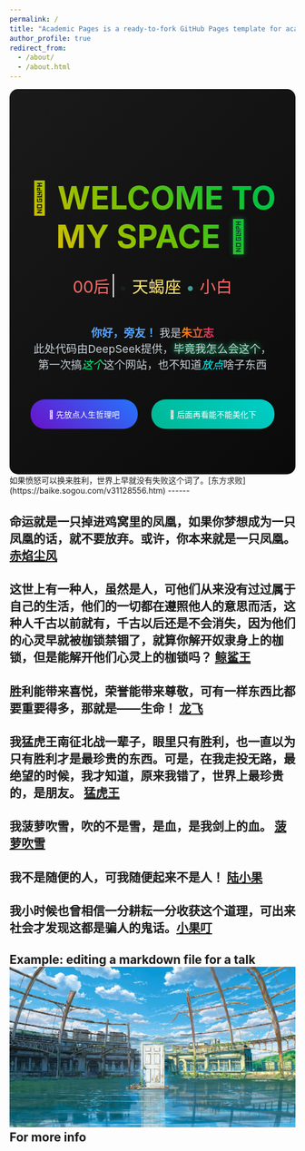 ```yaml
---
permalink: /
title: "Academic Pages is a ready-to-fork GitHub Pages template for academic personal websites"
author_profile: true
redirect_from: 
  - /about/
  - /about.html
---
```

<div style="text-align: center; padding: 5rem 2rem; background: linear-gradient(135deg, #1a1a1a 0%, #0a0a0a 100%); border-radius: 15px;">

<h1 style="font-size: 3.5rem; margin-bottom: 2rem; background: linear-gradient(45deg, #00ff00, #00a8ff); -webkit-background-clip: text; color: transparent; animation: hue 5s infinite;">
  <span style="text-shadow: 0 0 10px rgba(0,255,0,0.
5);">🚀</span> WELCOME TO MY SPACE <span style="text-shadow: 0 0 10px rgba(0,168,255,0.5);">🌌</span>
</h1>
<div style="font-size: 1.8rem; margin-bottom: 3rem;">
  <span class="typewriter" style="color: #ff6b6b; border-right: 2px solid white; padding-right: 5px;">00后</span>
  <span style="color: #4ecdc4; animation: pulse 2s infinite;">•</span>
  <span class="typewriter" style="color: #ffe66d;">天蝎座</span>
  <span style="color: #4ecdc4; animation: pulse 2s infinite 0.5s;">•</span>
  <span class="typewriter" style="color: #ff6b6b;">小白</span>
</div>

<p style="font-size: 1.2rem; color: #c9d1d9; max-width: 800px; margin: 0 auto 3rem;">
  <span style="color: #58a6ff; font-weight: bold;">你好，旁友！</span> 我是<span style="background: linear-gradient(90deg, #ff8a00, #e52e71); -webkit-background-clip: text; color: transparent; font-weight: bold;">朱立志</span><br>
  此处代码由DeepSeek提供，<span style="text-shadow: 0 0 10px #00ff88;">毕竟我怎么会这个</span>，<br>
  第一次搞<em style="color: #00ff88;">这个</em>这个网站，也不知道<em style="color: #00ffff;">放点</em>啥子东西
</p >

<div style="display: flex; justify-content: center; gap: 1.5rem; flex-wrap: wrap;">
  <a href=" " style="background: linear-gradient(45deg, #6a11cb, #2575fc); padding: 1rem 2rem; border-radius: 25px; color: white; text-decoration: none; transition: transform 0.3s;">
    🎨 先放点人生哲理吧
  </a >
  <a href="#contact" style="background: linear-gradient(45deg, #00b894, #00cec9); padding: 1rem 2rem; border-radius: 25px; color: white; text-decoration: none; transition: transform 0.3s;">
    📮 后面再看能不能美化下
  </a >
</div>

<style>
  @keyframes hue {
    0% { filter: hue-rotate(0deg); }
    100% { filter: hue-rotate(360deg); }
  }
  
  @keyframes pulse {
    0%, 100% { opacity: 1; }
    50% { opacity: 0; }
  }
  
  .typewriter {
    display: inline-block;
    overflow: hidden;
    vertical-align: bottom;
    animation: typing 1s steps(10) forwards;
  }
  
  a:hover {
    transform: translateY(-3px);
    box-shadow: 0 5px 15px rgba(0,255,255,0.3);
  }
</style>
</div>
如果愤怒可以换来胜利，世界上早就没有失败这个词了。[东方求败](https://baike.sogou.com/v31128556.htm)
------


命运就是一只掉进鸡窝里的凤凰，如果你梦想成为一只凤凰的话，就不要放弃。或许，你本来就是一只凤凰。 [赤焰尘风](https://baike.sogou.com/v169806505.htm)
------


这世上有一种人，虽然是人，可他们从来没有过过属于自己的生活，他们的一切都在遵照他人的意思而活，这种人千古以前就有，千古以后还是不会消失，因为他们的心灵早就被枷锁禁锢了，就算你解开奴隶身上的枷锁，但是能解开他们心灵上的枷锁吗？ [鲸鲨王](https://baike.sogou.com/v52438970.htm)
------


胜利能带来喜悦，荣誉能带来尊敬，可有一样东西比都要重要得多，那就是——生命！ [龙飞](https://baike.sogou.com/v64318318.htm)
------


我猛虎王南征北战一辈子，眼里只有胜利，也一直以为只有胜利才是最珍贵的东西。可是，在我走投无路，最绝望的时候，我才知道，原来我错了，世界上最珍贵的，是朋友。 [猛虎王](https://baike.sogou.com/v7839015.htm)
------


我菠萝吹雪，吹的不是雪，是血，是我剑上的血。 [菠萝吹雪](https://baike.sogou.com/v41208291.htm)
------


我不是随便的人，可我随便起来不是人！ [陆小果](https://baike.sogou.com/v51052755.htm)
------


我小时候也曾相信一分耕耘一分收获这个道理，可出来社会才发现这都是骗人的鬼话。[小果叮](https://baike.sogou.com/v55483931.htm)
------


Example: editing a markdown file for a talk
![Editing a markdown file for a talk](/images/editing-talk.png)
For more info
------
